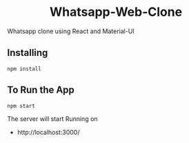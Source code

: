 # <h1><center>Whatsapp-Web-Clone</center></h1>
<p>Whatsapp clone using React and Material-UI<p>

## Installing
```
npm install
```

## To Run the App
```
npm start
```

The server will start Running on
+ http://localhost:3000/
